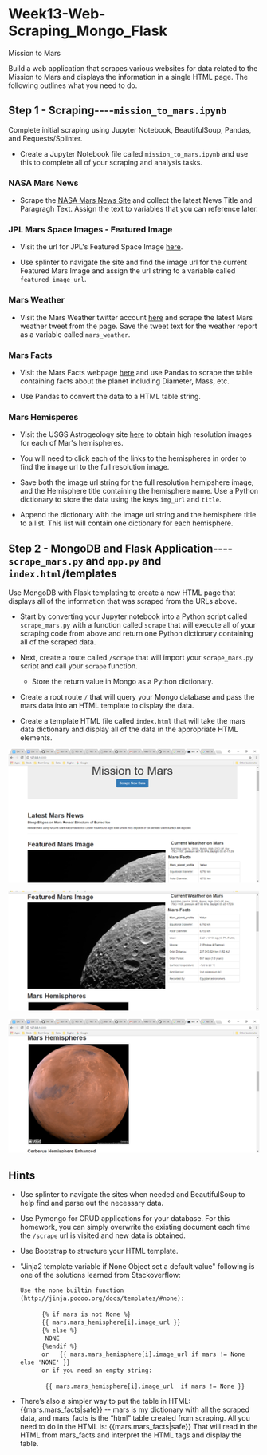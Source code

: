 # Week13-Web-Scraping_Mongo_Flask
 
 Mission to Mars

Build a web application that scrapes various websites for data related to the Mission to Mars and displays the information in a single HTML page. The following outlines what you need to do.

## Step 1 - Scraping----`mission_to_mars.ipynb` 

Complete  initial scraping using Jupyter Notebook, BeautifulSoup, Pandas, and Requests/Splinter.

* Create a Jupyter Notebook file called `mission_to_mars.ipynb` and use this to complete all of your scraping and analysis tasks. 

### NASA Mars News

* Scrape the [NASA Mars News Site](https://mars.nasa.gov/news/) and collect the latest News Title and Paragragh Text. Assign the text to variables that you can reference later.

### JPL Mars Space Images - Featured Image

* Visit the url for JPL's Featured Space Image [here](https://www.jpl.nasa.gov/spaceimages/?search=&category=Mars).

* Use splinter to navigate the site and find the image url for the current Featured Mars Image and assign the url string to a variable called `featured_image_url`.

### Mars Weather

* Visit the Mars Weather twitter account [here](https://twitter.com/marswxreport?lang=en) and scrape the latest Mars weather tweet from the page. Save the tweet text for the weather report as a variable called `mars_weather`.

### Mars Facts

* Visit the Mars Facts webpage [here](http://space-facts.com/mars/) and use Pandas to scrape the table containing facts about the planet including Diameter, Mass, etc.

* Use Pandas to convert the data to a HTML table string.

### Mars Hemisperes

* Visit the USGS Astrogeology site [here](https://astrogeology.usgs.gov/search/results?q=hemisphere+enhanced&k1=target&v1=Mars) to obtain high resolution images for each of Mar's hemispheres.

* You will need to click each of the links to the hemispheres in order to find the image url to the full resolution image.

* Save both the image url string for the full resolution hemipshere image, and the Hemisphere title containing the hemisphere name. Use a Python dictionary to store the data using the keys `img_url` and `title`.

* Append the dictionary with the image url string and the hemisphere title to a list. This list will contain one dictionary for each hemisphere.

## Step 2 - MongoDB and Flask Application----`scrape_mars.py` and `app.py` and  `index.html`/templates

Use MongoDB with Flask templating to create a new HTML page that displays all of the information that was scraped from the URLs above.

* Start by converting your Jupyter notebook into a Python script called `scrape_mars.py` with a function called `scrape` that will execute all of your scraping code from above and return one Python dictionary containing all of the scraped data.

* Next, create a route called `/scrape` that will import your `scrape_mars.py` script and call your `scrape` function.

  * Store the return value in Mongo as a Python dictionary.

* Create a root route `/` that will query your Mongo database and pass the mars data into an HTML template to display the data.

* Create a template HTML file called `index.html` that will take the mars data dictionary and display all of the data in the appropriate HTML elements. 

![picture](Image/mission_to_mars.png)


![picture](Image/weatherMars.png)


![picture](Image/imageMars.png)

## Hints

* Use splinter to navigate the sites when needed and BeautifulSoup to help find and parse out the necessary data.

* Use Pymongo for CRUD applications for your database. For this homework, you can simply overwrite the existing document each time the `/scrape` url is visited and new data is obtained.

* Use Bootstrap to structure your HTML template.

*  "Jinja2 template variable if None Object set a default value" following is one of the solutions learned from Stackoverflow:
    
       Use the none builtin function (http://jinja.pocoo.org/docs/templates/#none):

             {% if mars is not None %}   
             {{ mars.mars_hemisphere[i].image_url }}
             {% else %}
              NONE
             {%endif %}
             or   {{ mars.mars_hemisphere[i].image_url if mars != None else 'NONE' }}
             or if you need an empty string:

              {{ mars.mars_hemisphere[i].image_url  if mars != None }}

*  There’s also a simpler way to put the table in HTML: {{mars.mars_facts|safe}} -- mars is my dictionary with all the scraped data, and mars_facts is the “html” table created from scraping. All you need to do in the HTML is: {{mars.mars_facts|safe}} That will read in the HTML from mars_facts and interpret the HTML tags and display the table. 
